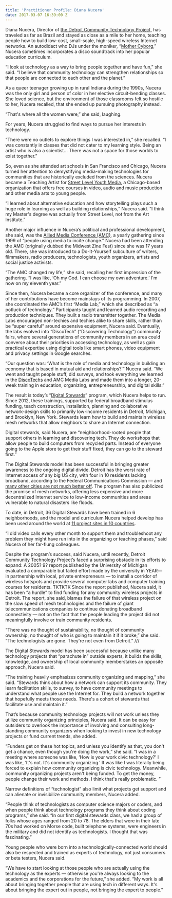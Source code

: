 ```yaml
---
title: 'Practitioner Profile: Diana Nucera'
date: 2017-03-07 16:39:00 Z
---
```


Diana Nucera, Director of [the Detroit Community Technology Project](https://www.alliedmedia.org/dctp), has traveled as far as Brazil and stayed as close as a mile to her home, teaching people how to build low-cost, small-scale, high-speed wireless Internet networks. An autodidact who DJs under the moniker, “[Mother Cyborg](https://soundcloud.com/mother-cyborg),” Nucera sometimes incorporates a disco soundtrack into her popular education curriculum.

“I look at technology as a way to bring people together and have fun,” she said. “I believe that
community technology can strengthen relationships so that people are connected to each other and the planet.”

As a queer teenager growing up in rural Indiana during the 1990s, Nucera was the only girl and person of color in her elective circuit-bending classes. She loved science, but the environment of those classrooms felt so hostile to her, Nucera recalled, that she ended up pursuing photography instead. 

“That's where all the women were,” she said, laughing. 

For years, Nucera struggled to find ways to pursue her interests in technology.

“There were no outlets to explore things I was interested in,” she recalled. “I was constantly in classes that did not cater to my learning style. Being an artist who is also a scientist… There was not a space for those worlds to exist together.”

So, even as she attended art schools in San Francisco and Chicago, Nucera turned her attention to demystifying media-making technologies for communities that are historically excluded from the sciences. Nucera became a Teaching Artist for [Street Level Youth Media](http://www.street-level.org/), a Chicago-based organization that offers free courses in video, audio and music production and other media arts to young people.

“I learned about alternative education and how storytelling plays such a huge role in learning as well as building relationships,” Nucera said. “I think my Master's degree was actually from Street Level, not from the Art Institute.”

Another major influence in Nucera’s political and professional development, she said, was the [Allied Media Conference (AMC)](https://www.alliedmedia.org/amc), a yearly gathering since 1999 of “people using media to incite change.” Nucera had been attending the AMC (originally dubbed the Midwest Zine Fest) since she was 17 years old. There, she was introduced to a Do-It-Yourself subculture of writers, filmmakers, radio producers, technologists, youth organizers, artists and social justice activists.

“The AMC changed my life,” she said, recalling her first impression of the gathering. “I was like, ‘Oh my God. I can choose my own adventure.’ I'm now on my eleventh year.”

Since then, Nucera became a core organizer of the conference, and many of her contributions have become mainstays of its programming. In 2007, she coordinated the AMC’s first “Media Lab,” which she described as “a potluck of technology.” Participants taught and learned audio recording and production techniques. They built a radio transmitter together. The Media Labs encouraged non-techies and techies alike to share skills, rather than be “super careful” around expensive equipment, Nucera said. Eventually, the labs evolved into “DiscoTech” (“Discovering Technology”) community fairs, where several generations of community members in an area could converse about their priorities in accessing technology, as well as gain practical expertise using digital tools like smart phones, video equipment and privacy settings in Google searches. 

“Our question was: ‘What is the role of media and technology in building an economy that is based in mutual aid and relationships?’” Nucera said. “We went and taught people stuff, did surveys, and took everything we learned in the [DiscoTechs](http://detroitdjc.org/?page_id=23) and AMC Media Labs and made them into a longer, 20-week training in education, organizing, entrepreneurship, and digital skills.”

The result is today’s “[Digital Stewards](https://www.alliedmedia.org/dctp/digitalstewards)” program, which Nucera helps to run. Since 2012, these trainings, supported by federal broadband stimulus funding, teach construction, installation, planning and collaborative network-design skills to primarily low-income residents in Detroit, Michigan, and Brooklyn, New York. Stewards learn how to build and maintain wireless mesh networks that allow neighbors to share an Internet connection. 

Digital stewards, said Nucera, are “neighborhood-rooted people that support others in learning and discovering tech. They do workshops that allow people to build computers from recycled parts. Instead of everyone going to the Apple store to get their stuff fixed, they can go to the steward first.”

The Digital Stewards model has been successful in bringing greater awareness to the ongoing digital divide. Detroit has the worst rate of Internet access of any big US city, with four in 10 residents lacking broadband, according to the Federal Communications Commission — and [many other cities are not much better off](http://www.vocativ.com/323655/the-digital-divide-stretches-far-beyond-detroit/). The program has also publicized the promise of mesh networks, offering less expensive and more decentralized Internet service to low-income communities and areas vulnerable to natural disasters like floods.

To date, in Detroit, 36 Digital Stewards have been trained in 6 neighborhoods, and the model and curriculum Nucera helped develop has been used around the world at [11 project sites in 10 countries](https://www.alliedmedia.org/news/2015/10/04/meet-community-technology-international-seed-grantees).

“I did video calls every other month to support them and troubleshoot any problem they might have run into in the organizing or teaching phases,” said Nucera of her far-flung colleagues.

Despite the program’s success, said Nucera, until recently, Detroit Community Technology Project’s faced a surprising obstacle in its efforts to expand: A 2005? 9? report published by the University of Michigan evaluated a comparable but failed effort made by the university in YEAR— in partnership with local, private entrepreneurs — to install a corridor of wireless hotspots and provide several computer labs and computer training courses for residents. TKTKTK Since the report published, Nucera said, it has been “a hurdle” to find funding for any community wireless projects in Detroit. The report, she said, blames the failure of that wireless project on the slow speed of mesh technologies and the failure of giant telecommunications companies to continue donating broadband connectivity — not on the fact that the people leading the project did not meaningfully involve or train community residents.

“There was no thought of sustainability, no thought of community ownership, no thought of who is going to maintain it if it broke,” she said. “The technologists are gone. They're not even from Detroit.”
///

The Digital Stewards model has been successful because unlike many technology projects that “parachute in” outside experts, it builds the skills, knowledge, and ownership of local community memberstakes an opposite approach, Nucera said. 

“The training heavily emphasizes community organizing and mapping,” she said. “Stewards think about how a network can support its community. They learn facilitation skills, to survey, to have community meetings to understand what people use the Internet for. They build a network together that hopefully meets those needs. There's a cohort of stewards that facilitate use and maintain it.”

That’s because community technology projects will not work unless they utilize community organizing principles, Nucera said. It can be easy for outsiders to overlook the importance of involving and consulting long-standing community organizers when looking to invest in new technology projects or fund current trends, she added. 

“Funders get on these hot topics, and unless you identify as that, you don't get a chance, even though you're doing the work,” she said. “I was in a meeting where someone was like, ‘How is your work civic technology?’ I was like, ‘It's not. It's community organizing.’ It was like I was literally being forced to explain how community organizing is civic technology. Meanwhile, community organizing projects aren't being funded. To get the money, people change their work and methods. I think that's really problematic. ”

Narrow definitions of “technologist” also limit what projects get support and can alienate or invisibilize community members, Nucera added.

“People think of technologists as computer science majors or coders, and when people think about technology programs they think about coding programs,” she said. “In our first digital stewards class, we had a group of folks whose ages ranged from 20 to 78. The elders that were in their late 70s had worked on Morse code, built telephone systems, were engineers in the military and did not identify as technologists. I thought that was fascinating.”

Young people who were born into a technologically-connected world should also be respected and trained as experts of technology, not just consumers or beta testers, Nucera said. 

“We have to start looking at those people who are actually using the technology as the experts — otherwise you're always looking to the academics and the corporations for the future,” she added. “My work is all about bringing together people that are using tech in different ways. It's about bringing the expert out in people, not bringing the expert to people."
